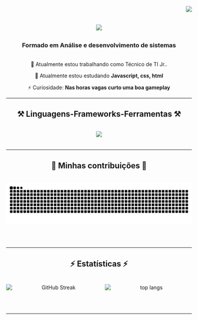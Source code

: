 <img align="right" src="https://visitor-badge.laobi.icu/badge?page_id=dev-MarkOS.dev-MarkOS" />

<h1 align="center">
    <img src="https://readme-typing-svg.herokuapp.com/?font=Righteous&size=35&center=true&vCenter=true&width=500&height=70&duration=4000&lines=bem+vindo!+👋;+me+chamo+Marcos+Fernando!;" />
</h1>

<h3 align="center">Formado em Análise e desenvolvimento de sistemas</h3>

<br/>

<div align="center">
  🔭 Atualmente estou trabalhando como Técnico de TI Jr..
  
  🌱 Atualmente estou estudando **Javascript, css, html**
  
  ⚡ Curiosidade: **Nas horas vagas curto uma boa gameplay**
</div>

<hr/>

<h2 align="center">⚒️ Linguagens-Frameworks-Ferramentas ⚒️</h2>

<br/>

<div align="center">
    <img src="https://skillicons.dev/icons?i=html,css,vscode,github,figma,git" />
</div>

<br/>
<hr/>

<div align="center">
  <h2>🐍 Minhas contribuições 🐍</h2>
  <br>
  <img alt="snake eating my contributions" src="https://raw.githubusercontent.com/dev-MarkOS/dev-MarkOS/output/github-contribution-grid-snake-dark.svg" />
  
  <br/><br/>
</div>

<hr/>

<h2 align="center">⚡ Estatísticas ⚡</h2>

<br>

<div align="center" style="display: flex; justify-content: center;">
  <img width="410" src="https://streak-stats.demolab.com/?user=dev-MarkOS&count_private=false&theme=react&border_radius=10&locale=pt_BR" alt="GitHub Streak" />
  <img width="360" src="https://github-readme-stats.vercel.app/api/top-langs/?username=dev-MarkOS&langs_count=8&layout=compact&theme=react&count_private=true&border_radius=10&size_weight=0.5&count_weight=0.5&exclude_repo=github-readme-stats" alt="top langs" />
</div>

<br/><br/>
<hr/>

